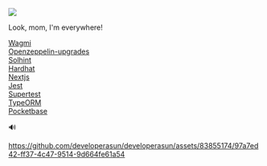 ![](https://gh-hits.nomadcoders.workers.dev/view?username=developerasun)

Look, mom, I'm everywhere!

[Wagmi](https://github.com/wagmi-dev/wagmi/issues/1948) <br/>
[Openzeppelin-upgrades](https://github.com/OpenZeppelin/openzeppelin-upgrades/issues/623) <br/>
[Solhint](https://github.com/protofire/solhint/issues/354) <br/>
[Hardhat](https://github.com/NomicFoundation/hardhat/issues/3385) <br/>
[Nextjs](https://github.com/vercel/next.js/issues/49565) <br/>
[Jest](https://stackoverflow.com/questions/69164606/jest-cannot-log-after-tests-are-done-having-problems-on-import-of-functions) <br/>
[Supertest](https://github.com/mtbrault/nextjs-http-supertest/issues/12) <br/>
[TypeORM](https://github.com/typeorm/typeorm/issues/2797#issuecomment-2341067527) <br/>
[Pocketbase](https://github.com/pocketbase/pocketbase/issues/3903#issuecomment-2636337473)

🔊

https://github.com/developerasun/developerasun/assets/83855174/97a7ed42-ff37-4c47-9514-9d664fe61a54

